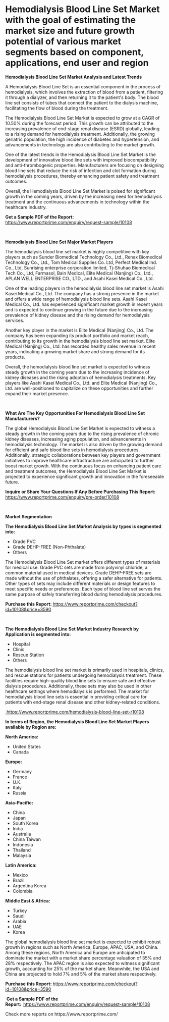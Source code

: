 <p><h1>Hemodialysis Blood Line Set Market with the goal of estimating the market size and future growth potential of various market segments based on component, applications, end user and region</h1></p><p><strong>Hemodialysis Blood Line Set Market Analysis and Latest Trends</strong></p>
<p><p>A Hemodialysis Blood Line Set is an essential component in the process of hemodialysis, which involves the extraction of blood from a patient, filtering it through a dialyzer, and then returning it to the patient's body. The blood line set consists of tubes that connect the patient to the dialysis machine, facilitating the flow of blood during the treatment.</p><p>The Hemodialysis Blood Line Set Market is expected to grow at a CAGR of 10.50% during the forecast period. This growth can be attributed to the increasing prevalence of end-stage renal disease (ESRD) globally, leading to a rising demand for hemodialysis treatment. Additionally, the growing geriatric population, the high incidence of diabetes and hypertension, and advancements in technology are also contributing to the market growth.</p><p>One of the latest trends in the Hemodialysis Blood Line Set Market is the development of innovative blood line sets with improved biocompatibility and anti-thrombogenic properties. Manufacturers are focusing on designing blood line sets that reduce the risk of infection and clot formation during hemodialysis procedures, thereby enhancing patient safety and treatment outcomes.</p><p>Overall, the Hemodialysis Blood Line Set Market is poised for significant growth in the coming years, driven by the increasing need for hemodialysis treatment and the continuous advancements in technology within the healthcare industry.</p></p>
<p><strong>Get a Sample PDF of the Report:&nbsp;</strong> <a href="https://www.reportprime.com/enquiry/request-sample/10108">https://www.reportprime.com/enquiry/request-sample/10108</a></p>
<p>&nbsp;</p>
<p><strong>Hemodialysis Blood Line Set Major Market Players</strong></p>
<p><p>The hemodialysis blood line set market is highly competitive with key players such as Sunder Biomedical Technology Co., Ltd., Renax Biomedical Technology Co., Ltd., Tom Medical Supplies Co. Ltd, Perfect Medical Ind. Co., Ltd, Sunrising enterprise corporation limited, Tj-Shuhao Biomedical Tech Co., Ltd, Farmasol, Bain Medical, Elite Medical (Nanjing) Co., Ltd., APLAN WELL ENTERPRISE CO., LTD., and Asahi Kasei Medical Co., Ltd.</p><p>One of the leading players in the hemodialysis blood line set market is Asahi Kasei Medical Co., Ltd. The company has a strong presence in the market and offers a wide range of hemodialysis blood line sets. Asahi Kasei Medical Co., Ltd. has experienced significant market growth in recent years and is expected to continue growing in the future due to the increasing prevalence of kidney disease and the rising demand for hemodialysis services.</p><p>Another key player in the market is Elite Medical (Nanjing) Co., Ltd. The company has been expanding its product portfolio and market reach, contributing to its growth in the hemodialysis blood line set market. Elite Medical (Nanjing) Co., Ltd. has recorded healthy sales revenue in recent years, indicating a growing market share and strong demand for its products.</p><p>Overall, the hemodialysis blood line set market is expected to witness steady growth in the coming years due to the increasing incidence of kidney diseases and the rising adoption of hemodialysis treatments. Key players like Asahi Kasei Medical Co., Ltd. and Elite Medical (Nanjing) Co., Ltd. are well-positioned to capitalize on these opportunities and further expand their market presence.</p></p>
<p>&nbsp;</p>
<p><strong>What Are The Key Opportunities For Hemodialysis Blood Line Set Manufacturers?</strong></p>
<p><p>The global Hemodialysis Blood Line Set Market is expected to witness a steady growth in the coming years due to the rising prevalence of chronic kidney diseases, increasing aging population, and advancements in hemodialysis technology. The market is also driven by the growing demand for efficient and safe blood line sets in hemodialysis procedures. Additionally, strategic collaborations between key players and government initiatives to improve healthcare infrastructure are anticipated to further boost market growth. With the continuous focus on enhancing patient care and treatment outcomes, the Hemodialysis Blood Line Set Market is projected to experience significant growth and innovation in the foreseeable future.</p></p>
<p><strong>Inquire or Share Your Questions If Any Before Purchasing This Report:</strong> <a href="https://www.reportprime.com/enquiry/pre-order/10108">https://www.reportprime.com/enquiry/pre-order/10108</a></p>
<p>&nbsp;</p>
<p><strong>Market Segmentation</strong></p>
<p><strong>The Hemodialysis Blood Line Set Market Analysis by types is segmented into:</strong></p>
<p><ul><li>Grade PVC</li><li>Grade DEHP-FREE (Non-Phthalate)</li><li>Others</li></ul></p>
<p><p>The Hemodialysis Blood Line Set market offers different types of materials for medical use. Grade PVC sets are made from polyvinyl chloride, a common material used in medical devices. Grade DEHP-FREE sets are made without the use of phthalates, offering a safer alternative for patients. Other types of sets may include different materials or design features to meet specific needs or preferences. Each type of blood line set serves the same purpose of safely transferring blood during hemodialysis procedures.</p></p>
<p><strong>Purchase this Report:&nbsp;</strong><a href="https://www.reportprime.com/checkout?id=10108&price=3590">https://www.reportprime.com/checkout?id=10108&price=3590</a></p>
<p>&nbsp;</p>
<p><strong>The Hemodialysis Blood Line Set Market Industry Research by Application is segmented into:</strong></p>
<p><ul><li>Hospital</li><li>Clinic</li><li>Rescue Station</li><li>Others</li></ul></p>
<p><p>The hemodialysis blood line set market is primarily used in hospitals, clinics, and rescue stations for patients undergoing hemodialysis treatment. These facilities require high-quality blood line sets to ensure safe and effective dialysis procedures. Additionally, these sets may also be used in other healthcare settings where hemodialysis is performed. The market for hemodialysis blood line sets is essential in providing critical care for patients with end-stage renal disease and other kidney-related conditions.</p></p>
<p><a href="https://www.reportprime.com/hemodialysis-blood-line-set-r10108">&nbsp;https://www.reportprime.com/hemodialysis-blood-line-set-r10108</a></p>
<p><strong>In terms of Region, the Hemodialysis Blood Line Set Market Players available by Region are:</strong></p>
<p>
    <p> <strong> North America: </strong>
        <ul>
            <li>United States</li>
            <li>Canada</li>
        </ul>
        </p> 
    <p> <strong> Europe: </strong>
        <ul>
            <li>Germany</li>
            <li>France</li>
            <li>U.K.</li>
            <li>Italy</li>
            <li>Russia</li>
        </ul>
        </p> 
    <p> <strong> Asia-Pacific: </strong>
        <ul>
            <li>China</li>
            <li>Japan</li>
            <li>South Korea</li>
            <li>India</li>
            <li>Australia</li>
            <li>China Taiwan</li>
            <li>Indonesia</li>
            <li>Thailand</li>
            <li>Malaysia</li>
        </ul>
        </p> 
    <p> <strong> Latin America: </strong>
        <ul>
            <li>Mexico</li>
            <li>Brazil</li>
            <li>Argentina Korea</li>
            <li>Colombia</li>
        </ul>
        </p> 
    <p> <strong> Middle East & Africa: </strong>
        <ul>
            <li>Turkey</li>
            <li>Saudi</li>
            <li>Arabia</li>
            <li>UAE</li>
            <li>Korea</li>
        </ul>
    </p>
    </p>
<p><p>The global hemodialysis blood line set market is expected to exhibit robust growth in regions such as North America, Europe, APAC, USA, and China. Among these regions, North America and Europe are anticipated to dominate the market with a market share percentage valuation of 35% and 28% respectively. The APAC region is also expected to witness significant growth, accounting for 25% of the market share. Meanwhile, the USA and China are projected to hold 7% and 5% of the market share respectively.</p></p>
<p><strong>Purchase this Report: </strong><a href="https://www.reportprime.com/checkout?id=10108&price=3590">https://www.reportprime.com/checkout?id=10108&price=3590</a></p>
<p>&nbsp;<strong>Get a Sample PDF of the Report:&nbsp;&nbsp;</strong><a href="https://www.reportprime.com/enquiry/request-sample/10108">https://www.reportprime.com/enquiry/request-sample/10108</a></p>
<p><strong></strong></p>
<p>Check more reports on https://www.reportprime.com/</p>